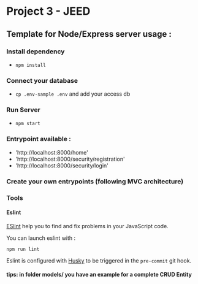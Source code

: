 # Project 3 - JEED

## Template for Node/Express server usage :

### Install dependency 
- ```npm install```

### Connect your database
- ```cp .env-sample .env``` and add your access db

### Run Server 
- ```npm start```

### Entrypoint available :
- 'http://localhost:8000/home'
- 'http://localhost:8000/security/registration'
- 'http://localhost:8000/security/login'

### Create your own entrypoints (following MVC architecture)

### Tools

#### Eslint

[ESlint](https://eslint.org/) help you to find and fix problems in your JavaScript code.

You can launch eslint with :
```shell
npm run lint
```

Eslint is configured with [Husky](https://typicode.github.io/husky/#/) to be triggered in the `pre-commit` git hook.

#### tips: in folder models/ you have an example for a complete CRUD Entity
